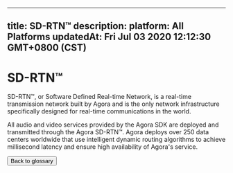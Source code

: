 
---
title: SD-RTN™
description: 
platform: All Platforms
updatedAt: Fri Jul 03 2020 12:12:30 GMT+0800 (CST)
---
# SD-RTN™
SD-RTN™, or Software Defined Real-time Network, is a real-time transmission network built by Agora and is the only network infrastructure specifically designed for real-time communications in the world. 

All audio and video services provided by the Agora SDK are deployed and transmitted through the Agora SD-RTN™. Agora deploys over 250 data centers worldwide that use intelligent dynamic routing algorithms to achieve millisecond latency and ensure high availability of Agora's service.

<a href="../../en/Agora%20Platform/terms.md"><button>Back to glossary</button></a>
